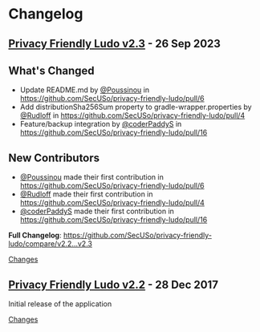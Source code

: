 # Changelog

<a name="v2.3"></a>
## [Privacy Friendly Ludo v2.3](https://github.com/SecUSo/privacy-friendly-ludo/releases/tag/v2.3) - 26 Sep 2023

## What's Changed
* Update README.md by [@Poussinou](https://github.com/Poussinou) in https://github.com/SecUSo/privacy-friendly-ludo/pull/6
* Add distributionSha256Sum property to gradle-wrapper.properties by [@Rudloff](https://github.com/Rudloff) in https://github.com/SecUSo/privacy-friendly-ludo/pull/4
* Feature/backup integration by [@coderPaddyS](https://github.com/coderPaddyS) in https://github.com/SecUSo/privacy-friendly-ludo/pull/16

## New Contributors
* [@Poussinou](https://github.com/Poussinou) made their first contribution in https://github.com/SecUSo/privacy-friendly-ludo/pull/6
* [@Rudloff](https://github.com/Rudloff) made their first contribution in https://github.com/SecUSo/privacy-friendly-ludo/pull/4
* [@coderPaddyS](https://github.com/coderPaddyS) made their first contribution in https://github.com/SecUSo/privacy-friendly-ludo/pull/16

**Full Changelog**: https://github.com/SecUSo/privacy-friendly-ludo/compare/v2.2...v2.3

[Changes][v2.3]


<a name="v2.2"></a>
## [Privacy Friendly Ludo v2.2](https://github.com/SecUSo/privacy-friendly-ludo/releases/tag/v2.2) - 28 Dec 2017

Initial release of the application


[Changes][v2.2]


[v2.3]: https://github.com/SecUSo/privacy-friendly-ludo/compare/v2.2...v2.3
[v2.2]: https://github.com/SecUSo/privacy-friendly-ludo/tree/v2.2

<!-- Generated by https://github.com/rhysd/changelog-from-release v3.7.1 -->
